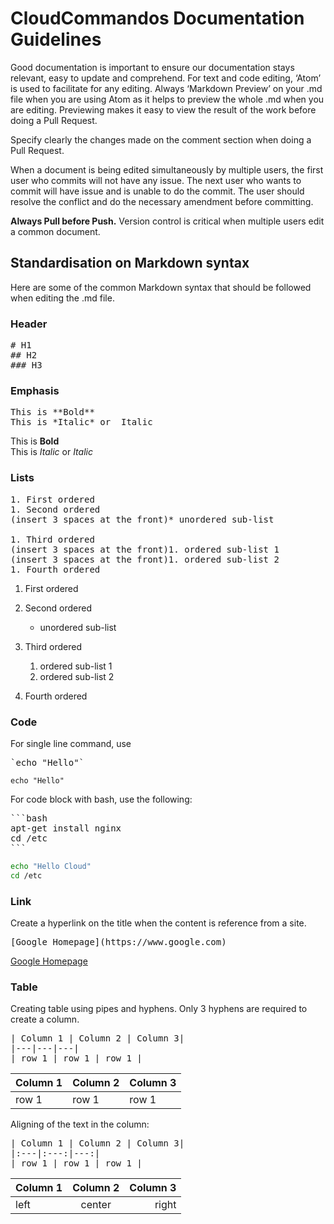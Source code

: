 # CloudCommandos Documentation Guidelines

Good documentation is important to ensure our documentation stays relevant, easy to update and comprehend. For text and code editing, ‘Atom’ is used to facilitate for any editing. 
Always ‘Markdown Preview’ on your .md file when you are using Atom as it helps to preview the whole .md when you are editing. Previewing makes it easy to view the result of the work before doing a Pull Request.  

Specify clearly the changes made on the comment section when doing a Pull Request.  

When a document is being edited simultaneously by multiple users, the first user who commits will not have any issue. 
The next user who wants to commit will have issue and is unable to do the commit. 
The user should resolve the conflict and do the necessary amendment before committing.  

**Always Pull before Push.** Version control is critical when multiple users edit a common document.

## Standardisation on Markdown syntax
Here are some of the common Markdown syntax that should be followed when editing the .md file.
### Header
<pre>
# H1
## H2
### H3
</pre>
### Emphasis
<pre>
This is **Bold**
This is *Italic* or _Italic_
</pre>
This is **Bold**  
This is *Italic* or _Italic_

### Lists
<pre>
1. First ordered
1. Second ordered
(insert 3 spaces at the front)* unordered sub-list

1. Third ordered
(insert 3 spaces at the front)1. ordered sub-list 1
(insert 3 spaces at the front)1. ordered sub-list 2
1. Fourth ordered
</pre>

1. First ordered
1. Second ordered
   * unordered sub-list

1. Third ordered
   1. ordered sub-list 1
   1. ordered sub-list 2
1. Fourth ordered  
 
### Code
For single line command, use 
<pre>
`echo "Hello"`
</pre>

`echo "Hello"`

For code block with bash, use the following:
<pre>
```bash
apt-get install nginx
cd /etc
```
</pre>

```bash
echo "Hello Cloud"
cd /etc
```

### Link
Create a hyperlink on the title when the content is reference from a site.
<pre>
[Google Homepage](https://www.google.com)
</pre>

[Google Homepage](https://www.google.com)

### Table
Creating table using pipes and hyphens. Only 3 hyphens are required to create a column.
<pre>
| Column 1 | Column 2 | Column 3|
|---|---|---|
| row 1 | row 1 | row 1 |
</pre>

| Column 1 | Column 2 | Column 3|
|---|---|---|
| row 1 | row 1 | row 1 |

Aligning of the text in the column:
<pre>
| Column 1 | Column 2 | Column 3|
|:---|:---:|---:|
| row 1 | row 1 | row 1 |
</pre>
| Column 1 | Column 2 | Column 3|
|:---|:---:|---:|
| left| center | right |
